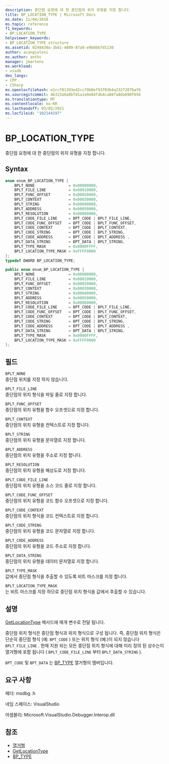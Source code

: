 ```yaml
---
description: 중단점 요청에 대 한 중단점의 위치 유형을 지정 합니다.
title: BP_LOCATION_TYPE | Microsoft Docs
ms.date: 11/04/2016
ms.topic: reference
f1_keywords:
- BP_LOCATION_TYPE
helpviewer_keywords:
- BP_LOCATION_TYPE structure
ms.assetid: 0248430a-3b61-4809-87a9-e9b6bb7d1130
author: acangialosi
ms.author: anthc
manager: jmartens
ms.workload:
- vssdk
dev_langs:
- CPP
- CSharp
ms.openlocfilehash: e1ccf81393e42cc79b0ef93703b4a2327207baf6
ms.sourcegitcommit: 4b323a8a8bfd1a1a9e84f4b4ca88fa8da690f656
ms.translationtype: MT
ms.contentlocale: ko-KR
ms.lasthandoff: 03/05/2021
ms.locfileid: "102144197"
---
```

# <a name="bp_location_type"></a>BP_LOCATION_TYPE
중단점 요청에 대 한 중단점의 위치 유형을 지정 합니다.

## <a name="syntax"></a>Syntax

```cpp
enum enum_BP_LOCATION_TYPE {
    BPLT_NONE               = 0x00000000,
    BPLT_FILE_LINE          = 0x00010000,
    BPLT_FUNC_OFFSET        = 0x00020000,
    BPLT_CONTEXT            = 0x00030000,
    BPLT_STRING             = 0x00040000,
    BPLT_ADDRESS            = 0x00050000,
    BPLT_RESOLUTION         = 0x00060000,
    BPLT_CODE_FILE_LINE     = BPT_CODE | BPLT_FILE_LINE,
    BPLT_CODE_FUNC_OFFSET   = BPT_CODE | BPLT_FUNC_OFFSET,
    BPLT_CODE_CONTEXT       = BPT_CODE | BPLT_CONTEXT,
    BPLT_CODE_STRING        = BPT_CODE | BPLT_STRING,
    BPLT_CODE_ADDRESS       = BPT_CODE | BPLT_ADDRESS ,
    BPLT_DATA_STRING        = BPT_DATA | BPLT_STRING,
    BPLT_TYPE_MASK          = 0x0000FFFF,
    BPLT_LOCATION_TYPE_MASK = 0xFFFF0000
};
typedef DWORD BP_LOCATION_TYPE;
```

```csharp
public enum enum_BP_LOCATION_TYPE {
    BPLT_NONE               = 0x00000000,
    BPLT_FILE_LINE          = 0x00010000,
    BPLT_FUNC_OFFSET        = 0x00020000,
    BPLT_CONTEXT            = 0x00030000,
    BPLT_STRING             = 0x00040000,
    BPLT_ADDRESS            = 0x00050000,
    BPLT_RESOLUTION         = 0x00060000,
    BPLT_CODE_FILE_LINE     = BPT_CODE | BPLT_FILE_LINE,
    BPLT_CODE_FUNC_OFFSET   = BPT_CODE | BPLT_FUNC_OFFSET,
    BPLT_CODE_CONTEXT       = BPT_CODE | BPLT_CONTEXT,
    BPLT_CODE_STRING        = BPT_CODE | BPLT_STRING,
    BPLT_CODE_ADDRESS       = BPT_CODE | BPLT_ADDRESS ,
    BPLT_DATA_STRING        = BPT_DATA | BPLT_STRING,
    BPLT_TYPE_MASK          = 0x0000FFFF,
    BPLT_LOCATION_TYPE_MASK = 0xFFFF0000
};
```

## <a name="fields"></a>필드
`BPLT_NONE`\
중단점 위치를 지정 하지 않습니다.

`BPLT_FILE_LINE`\
중단점의 위치 형식을 파일 줄로 지정 합니다.

`BPLT_FUNC_OFFSET`\
중단점의 위치 유형을 함수 오프셋으로 지정 합니다.

`BPLT_CONTEXT`\
중단점의 위치 유형을 컨텍스트로 지정 합니다.

`BPLT_STRING`\
중단점의 위치 유형을 문자열로 지정 합니다.

`BPLT_ADDRESS`\
중단점의 위치 유형을 주소로 지정 합니다.

`BPLT_RESOLUTION`\
중단점의 위치 유형을 해상도로 지정 합니다.

`BPLT_CODE_FILE_LINE`\
중단점의 위치 유형을 소스 코드 줄로 지정 합니다.

`BPLT_CODE_FUNC_OFFSET`\
중단점의 위치 유형을 코드 함수 오프셋으로 지정 합니다.

`BPLT_CODE_CONTEXT`\
중단점의 위치 형식을 코드 컨텍스트로 지정 합니다.

`BPLT_CODE_STRING`\
중단점의 위치 유형을 코드 문자열로 지정 합니다.

`BPLT_CODE_ADDRESS`\
중단점의 위치 유형을 코드 주소로 지정 합니다.

`BPLT_DATA_STRING`\
중단점의 위치 유형을 데이터 문자열로 지정 합니다.

`BPLT_TYPE_MASK`\
값에서 중단점 형식을 추출할 수 있도록 비트 마스크를 지정 합니다.

`BPLT_LOCATION_TYPE_MASK`\
는 비트 마스크를 지정 하므로 중단점 위치 형식을 값에서 추출할 수 있습니다.

## <a name="remarks"></a>설명
[GetLocationType](../../../extensibility/debugger/reference/idebugbreakpointrequest2-getlocationtype.md) 메서드에 매개 변수로 전달 됩니다.

중단점 위치 형식은 중단점 형식과 위치 형식으로 구성 됩니다. 즉, 중단점 위치 형식은 단순히 중단점 형식 (예: `BPT_CODE` ) 또는 위치 형식 (예:)이 되지 않습니다 `BPLT_FILE_LINE` . 현재 지원 되는 모든 중단점 위치 형식에 대해 미리 정의 된 상수는이 열거형에 포함 됩니다 ( `BPLT_CODE_FILE_LINE` 부터 `BPLT_DATA_STRING` ).

`BPT_CODE` 및 `BPT_DATA` 는 [BP_TYPE](../../../extensibility/debugger/reference/bp-type.md) 열거형의 멤버입니다.

## <a name="requirements"></a>요구 사항
헤더: msdbg .h

네임 스페이스: VisualStudio

어셈블리: Microsoft.VisualStudio.Debugger.Interop.dll

## <a name="see-also"></a>참조
- [열거형](../../../extensibility/debugger/reference/enumerations-visual-studio-debugging.md)
- [GetLocationType](../../../extensibility/debugger/reference/idebugbreakpointrequest2-getlocationtype.md)
- [BP_TYPE](../../../extensibility/debugger/reference/bp-type.md)

